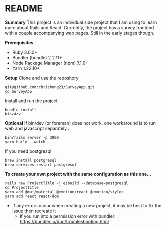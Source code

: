 # README

**Summary**
This project is an individual side project that I am using to learn more about Rails and React.
Currently, the project has a survey frontend with a couple accompanying web pages. Still in the
early stages though.

**Prerequisites**
- Ruby 3.0.0+
- Bundler (bundle) 2.2.11+
- Node Package Manager (npm) 7.1.0+
- Yarn 1.22.10+

**Setup**
Clone and use the repository
```
git@github.com:chrishong23/SurveyApp.git
cd SurveyApp
```
Install and run the project
```
bundle install
bin/dev
```

**Optional**
If bin/dev (or foreman) does not work, one workaround is to run web and javascript separately...
```
bin/rails server -p 3000
yarn build --watch
```
If you need postgresql
```
brew install postgresql
brew services restart postgresql
```

**To create your own project with the same configuration as this one...**
```
rails new ProjectTitle -j esbuild --database=postgresql
cd ProjectTitle
yarn add @mui/material @emotion/react @emotion/styled
yarn add react react-dom
```
- If any errors occur when creating a new project, it may be best to fix the issue then recreate it
  - If you run into a permission error with bundler: https://bundler.io/doc/troubleshooting.html

